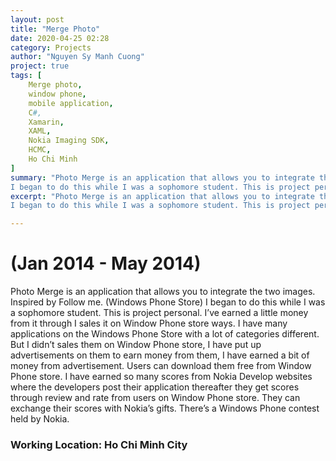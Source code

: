 ```yaml
---
layout: post
title: "Merge Photo"
date: 2020-04-25 02:28
category: Projects
author: "Nguyen Sy Manh Cuong"
project: true
tags: [
    Merge photo, 
    window phone, 
    mobile application, 
    C#, 
    Xamarin,
    XAML, 
    Nokia Imaging SDK, 
    HCMC, 
    Ho Chi Minh
]
summary: "Photo Merge is an application that allows you to integrate the two images. Inspired by Follow me. (Windows Phone Store)
I began to do this while I was a sophomore student. This is project personal. I’ve earned a little money from it through I sales it on Window Phone store ways. I have many applications on the Windows Phone Store with a lot of categories different. But I didn’t sales them on Window Phone store, I have put up advertisements on them to earn money from them, I have earned a bit of money from advertisement. Users can download them free from Window Phone store. I have earned so many scores from Nokia Develop websites where the developers post their application thereafter they get scores through review and rate from users on Window Phone store. They can exchange their scores with Nokia’s gifts. There’s a Windows Phone contest held by Nokia."
excerpt: "Photo Merge is an application that allows you to integrate the two images. Inspired by Follow me. (Windows Phone Store)
I began to do this while I was a sophomore student. This is project personal. I’ve earned a little money from it through I sales it on Window Phone store ways. I have many applications on the Windows Phone Store with a lot of categories different. But I didn’t sales them on Window Phone store, I have put up advertisements on them to earn money from them, I have earned a bit of money from advertisement. Users can download them free from Window Phone store. I have earned so many scores from Nokia Develop websites where the developers post their application thereafter they get scores through review and rate from users on Window Phone store. They can exchange their scores with Nokia’s gifts. There’s a Windows Phone contest held by Nokia."

---
```


# (Jan 2014 - May 2014)

Photo Merge is an application that allows you to integrate the two images. Inspired by Follow me. (Windows Phone Store)
I began to do this while I was a sophomore student. This is project personal. I’ve earned a little money from it through I sales it on Window Phone store ways. I have many applications on the Windows Phone Store with a lot of categories different. But I didn’t sales them on Window Phone store, I have put up advertisements on them to earn money from them, I have earned a bit of money from advertisement. Users can download them free from Window Phone store. I have earned so many scores from Nokia Develop websites where the developers post their application thereafter they get scores through review and rate from users on Window Phone store. They can exchange their scores with Nokia’s gifts. There’s a Windows Phone contest held by Nokia.

### Working Location: Ho Chi Minh City